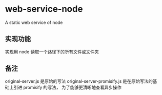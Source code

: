 # web-service-node
A static web service of node

## 实现功能
实现用 node 读取一个路径下的所有文件或文件夹

## 备注
original-server.js 是原始的写法
original-server-promisify.js 是在原始写法的基础上引进 promisify 的写法，
为了能够更清晰地查看异步操作
